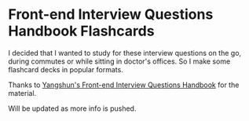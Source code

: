 # Front-end Interview Questions Handbook Flashcards

I decided that I wanted to study for these interview questions on the go, during commutes or while sitting in doctor's offices. So I make some flashcard decks in popular formats.

Thanks to [Yangshun's Front-end Interview Questions Handbook](https://github.com/yangshun/front-end-interview-handbook) for the material.

Will be updated as more info is pushed.
